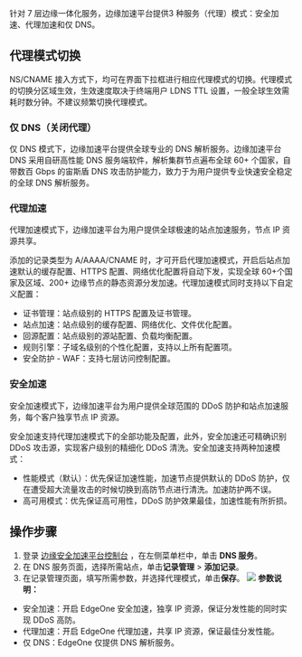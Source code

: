 针对 7 层边缘一体化服务，边缘加速平台提供3 种服务（代理）模式：安全加速、代理加速和仅 DNS。

## 代理模式切换
NS/CNAME 接入方式下，均可在界面下拉框进行相应代理模式的切换。代理模式的切换分区域生效，生效速度取决于终端用户 LDNS TTL 设置，一般全球生效需耗时数分钟。不建议频繁切换代理模式。

### 仅 DNS（关闭代理）
仅 DNS 模式下，边缘加速平台提供全球专业的 DNS 解析服务。边缘加速平台 DNS 采用自研高性能 DNS 服务端软件，解析集群节点遍布全球 60+ 个国家，自带数百 Gbps 的宙斯盾 DNS 攻击防护能力，致力于为用户提供专业快速安全稳定的全球 DNS 解析服务。

### 代理加速
代理加速模式下，边缘加速平台为用户提供全球极速的站点加速服务，节点 IP 资源共享。

添加的记录类型为 A/AAAA/CNAME 时，才可开启代理加速模式，开启后站点加速默认的缓存配置、HTTPS 配置、网络优化配置将自动下发，实现全球 60+个国家及区域、200+ 边缘节点的静态资源分发加速。代理加速模式同时支持以下自定义配置：
- 证书管理：站点级别的 HTTPS 配置及证书管理。
- 站点加速：站点级别的缓存配置、网络优化、文件优化配置。
- 回源配置：站点级别的源站配置、负载均衡配置。
- 规则引擎：子域名级别的个性化配置，支持以上所有配置项。
- 安全防护 - WAF：支持七层访问控制配置。
 
### 安全加速
安全加速模式下，边缘加速平台为用户提供全球范围的 DDoS 防护和站点加速服务，每个客户独享节点 IP 资源。

安全加速支持代理加速模式下的全部功能及配置，此外，安全加速还可精确识别 DDoS 攻击源，实现客户级别的精细化 DDoS 清洗。安全加速支持两种加速模式：
- 性能模式（默认）：优先保证加速性能，加速节点提供默认的 DDoS 防护，仅在遭受超大流量攻击的时候切换到高防节点进行清洗。加速防护两不误。
- 高可用模式：优先保证高可用性，DDoS 防护效果最佳，加速性能有所折损。


## 操作步骤
1. 登录 [边缘安全加速平台控制台](https://console.cloud.tencent.com/teo) ，在左侧菜单栏中，单击 **DNS 服务**。
2. 在 DNS 服务页面，选择所需站点，单击**记录管理** > **添加记录**。
3. 在记录管理页面，填写所需参数，并选择代理模式，单击**保存**。
![](https://qcloudimg.tencent-cloud.cn/raw/794c184f7618ad628ebe18d58cf53ff5.png)
**参数说明：**
 - 安全加速：开启 EdgeOne 安全加速，独享 IP 资源，保证分发性能的同时实现 DDoS 高防。
 - 代理加速：开启 EdgeOne 代理加速，共享 IP 资源，保证最佳分发性能。
 - 仅 DNS：EdgeOne 仅提供 DNS 解析服务。

